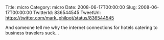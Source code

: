 Title: micro
Category: micro
Date: 2008-06-17T00:00:00
Slug: 2008-06-17T00:00:00
TwitterId: 836544545
TweetUrl: https://twitter.com/mark_philpot/status/836544545

And someone tell me why the internet connections for hotels catering to business travelers suck...